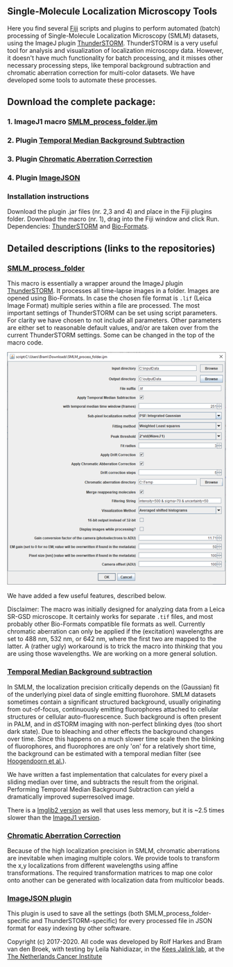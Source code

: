 ## Single-Molecule Localization Microscopy Tools

Here you find several [Fiji](https://fiji.sc) scripts and plugins to perform automated (batch) processing of Single-Molecule Localization Microscopy (SMLM) datasets, using the ImageJ plugin [ThunderSTORM](https://zitmen.github.io/thunderstorm/).
ThunderSTORM is a very useful tool for analysis and visualization of localization microscopy data. However, it doesn't have much functionality for batch processing, and it misses other necessary processing steps, like temporal background subtraction and chromatic aberration correction for multi-color datasets.
We have developed some tools to automate these processes.

## Download the complete package:
### 1. ImageJ1 macro [SMLM_process_folder.ijm](https://raw.githubusercontent.com/Jalink-lab/SMLM-macro/master/SMLM_process_folder.ijm)
### 2. Plugin [Temporal Median Background Subtraction](https://github.com/Jalink-lab/Temporal-Median-Background-Subtraction/releases/download/v2.2/TemporalMedian-2.2.jar)
### 3. Plugin [Chromatic Aberration Correction](https://github.com/Jalink-lab/Chromatic-Aberration-Correction/releases/download/v1.12/Chromatic-Aberration-Correction-1.12.jar)
### 4. Plugin [ImageJSON](https://github.com/Jalink-lab/ImageJSON/releases/download/v1.0/ImageJSON-1.0.0.jar)

### Installation instructions
Download the plugin .jar files (nr. 2,3 and 4) and place in the Fiji plugins folder. Download the macro (nr. 1), drag into the Fiji window and click Run. Dependencies: [ThunderSTORM](https://zitmen.github.io/thunderstorm/) and [Bio-Formats](https://imagej.net/Bio-Formats).

## Detailed descriptions (links to the repositories)

### [SMLM_process_folder](https://github.com/Jalink-lab/SMLM-macro/)
This macro is essentially a wrapper around the ImageJ plugin [ThunderSTORM](https://zitmen.github.io/thunderstorm/).
It processes all time-lapse images in a folder. Images are opened using Bio-Formats. In case the chosen file format is `.lif` (Leica Image Format) multiple series within a file are processed.
The most important settings of ThunderSTORM can be set using script parameters. For clarity we have chosen to not include all parameters. Other parameters are either set to reasonable default values, and/or are taken over from the current ThunderSTORM settings. Some can be changed in the top of the macro code.

![Parameters dialog](/images/SR_postprocess_dialog_screenshot_small.png)

We have added a few useful features, described below.

Disclaimer: The macro was initially designed for analyzing data from a Leica SR-GSD microscope. It certainly works for separate `.tif` files, and most probably other Bio-Formats compatible file formats as well. Currently chromatic aberration can only be applied if the (excitation) wavelengths are set to 488 nm, 532 nm, or 642 nm, where the first two are mapped to the latter. A (rather ugly) workaround is to trick the macro into _thinking_ that you are using those wavelengths. We are working on a more general solution.


### [Temporal Median Background subtraction](https://github.com/Jalink-lab/Temporal-Median-Background-Subtraction)
In SMLM, the localization precision critically depends on the (Gaussian) fit of the underlying pixel data of single emitting fluorohore. SMLM datasets sometimes contain a significant structured background, usually originating from out-of-focus, continuously emitting fluorophores attached to cellular structures or cellular auto-fluorescence. Such background is often present in PALM, and in dSTORM imaging with non-perfect blinking dyes (too short dark state).
Due to bleaching and other effects the background changes over time. Since this happens on a much slower time scale then the blinking of fluorophores, and fluorophores are only 'on' for a relatively short time, the background can be estimated with a temporal median filter (see [Hoogendoorn et al.](https://www.nature.com/articles/srep03854)).

We have written a fast implementation that calculates for every pixel a sliding median over time, and subtracts the result from the original. Performing Temporal Median Background Subtraction can yield a dramatically improved superresolved image.

There is a [Imglib2 version](https://github.com/Jalink-lab/Temporal-Median-Background-Subtraction/releases/tag/v3.2) as well that uses less memory, but it is ~2.5 times slower than the [ImageJ1 version](https://github.com/Jalink-lab/Temporal-Median-Background-Subtraction/releases/tag/v2.2).

### [Chromatic Aberration Correction](https://github.com/Jalink-lab/Chromatic-Aberration-Correction/)
Because of the high localization precision in SMLM, chromatic aberrations are inevitable when imaging multiple colors.
We provide tools to transform the x,y localizations from different wavelengths using affine transformations. The required transformation matrices to map one color onto another can be generated with localization data from multicolor beads.


### [ImageJSON plugin](https://github.com/Jalink-lab/ImageJSON)
This plugin is used to save all the settings (both SMLM_process_folder-specific and ThunderSTORM-specific) for every processed file in JSON format for easy indexing by other software.

Copyright (c) 2017-2020. All code was developed by Rolf Harkes and Bram van den Broek, with testing by Leila Nahidiazar, in the [Kees Jalink lab](https://jalinklab.nl), at the [The Netherlands Cancer Institute](https://nki.nl)


